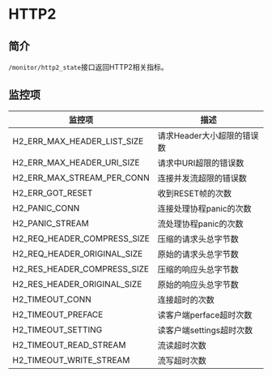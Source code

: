 # HTTP2

## 简介

`/monitor/http2_state`接口返回HTTP2相关指标。

## 监控项

| 监控项                      | 描述                      |
| --------------------------- | ----------------------- |
| H2_ERR_MAX_HEADER_LIST_SIZE | 请求Header大小超限的错误数  |
| H2_ERR_MAX_HEADER_URI_SIZE  | 请求中URI超限的错误数       |
| H2_ERR_MAX_STREAM_PER_CONN  | 连接并发流超限的错误数       |
| H2_ERR_GOT_RESET            | 收到RESET帧的次数          |
| H2_PANIC_CONN               | 连接处理协程panic的次数     |
| H2_PANIC_STREAM             | 流处理协程panic的次数       |
| H2_REQ_HEADER_COMPRESS_SIZE | 压缩的请求头总字节数         |
| H2_REQ_HEADER_ORIGINAL_SIZE | 原始的请求头总字节数         |
| H2_RES_HEADER_COMPRESS_SIZE | 压缩的响应头总字节数         |
| H2_RES_HEADER_ORIGINAL_SIZE | 原始的响应头总字节数         |
| H2_TIMEOUT_CONN             | 连接超时的次数              |
| H2_TIMEOUT_PREFACE          | 读客户端perface超时次数     |
| H2_TIMEOUT_SETTING          | 读客户端settings超时次数    |
| H2_TIMEOUT_READ_STREAM      | 流读超时次数               |
| H2_TIMEOUT_WRITE_STREAM     | 流写超时次数               |
